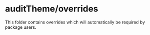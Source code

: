 # auditTheme/overrides

This folder contains overrides which will automatically be required by package users.
